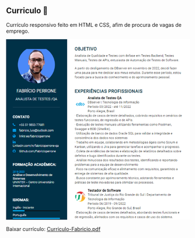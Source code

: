 ## Curriculo 🧷

Currículo responsivo feito em HTML e CSS, afim de procura de vagas de emprego.


![Curriculo-Fabricioperrone-1](/images/cv%20prt.png)


Baixar currículo:
[Curriculo-Fabricio.pdf]()


